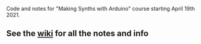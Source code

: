 Code and notes for "Making Synths with Arduino" course starting April 19th 2021.  
    
## See the [wiki]() for all the notes and info  
  